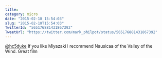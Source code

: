 ```yaml
---
title: 
category: micro
date: "2015-02-10 15:54:03"
slug: "2015-02-10T15:54:03"
TwitterId: "565176881431867392"
TweetUrl: "https://twitter.com/mark_philpot/status/565176881431867392"
---
```


[@hc5duke](https://twitter.com/hc5duke) If you like Miyazaki I recommend
Nausicaa of the Valley of the Wind. Great film
